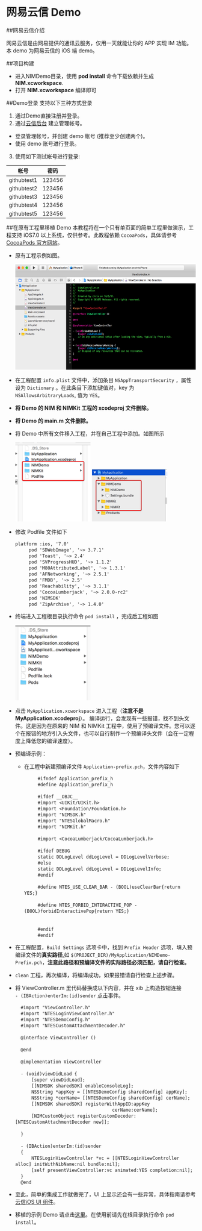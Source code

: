 # 网易云信 Demo

##网易云信介绍

网易云信是由网易提供的通讯云服务，仅用一天就能让你的 APP 实现 IM 功能。本 demo 为网易云信的 iOS 端 demo。

##项目构建

* 进入NIMDemo目录，使用 **pod install** 命令下载依赖并生成 **NIM.xcworkspace**.
* 打开 **NIM.xcworkspace** 编译即可


##Demo登录
支持以下三种方式登录

1. 通过Demo直接注册并登录。
2.   通过[云信后台](https://app.netease.im/login) 建立管理帐号。
   * 登录管理帐号，并创建 demo 帐号 (推荐至少创建两个)。
   * 使用 demo 账号进行登录。

3. 使用如下测试帐号进行登录:



| 帐号      | 密码           | 
| ------------- |:-------------:| 
| githubtest1 | 123456 | 
| githubtest2 | 123456      |
| githubtest3 | 123456      |  
| githubtest4 | 123456     |  
| githubtest5 | 123456       |  


##在原有工程里移植 Demo
本教程将在一个只有单页面的简单工程里做演示，工程支持 iOS7.0 以上系统，仅供参考。此教程依赖 `CocoaPods`，具体请参考 [CocoaPods 官方网站](https://cocoapods.org/)。

*  原有工程示例如图。
   
   <img src="./Resource/1.jpg" width="550" height="280" />
   
*  在工程配置 `info.plist` 文件中，添加条目 `NSAppTransportSecurity` ，属性设为 `Dictionary` 。在此条目下添加键值对，key 为 `NSAllowsArbitraryLoads`, 值为 `YES`。

*  **将 Demo 的 NIM 和 NIMKit 工程的 xcodeproj 文件删除。**
*  **将 Demo 的 main.m 文件删除。**
*  将 Demo 中所有文件移入工程，并在自己工程中添加。如图所示

   <img src="./Resource/3.jpg" width="200" height="210" />

   <img src="./Resource/4.jpg" width="200" height="140" />

*  修改 Podfile 文件如下
   
   ```
   platform :ios, '7.0'
		pod 'SDWebImage', '~> 3.7.1'
		pod 'Toast', '~> 2.4'
		pod 'SVProgressHUD', '~> 1.1.2'
		pod 'M80AttributedLabel', '~> 1.3.1'
		pod 'AFNetworking', '~> 2.5.1'
		pod 'FMDB', '~> 2.5'
		pod 'Reachability', '~> 3.1.1'
		pod 'CocoaLumberjack', '~> 2.0.0-rc2'
		pod 'NIMSDK'
		pod 'ZipArchive', '~> 1.4.0'
   ```
*  终端进入工程根目录执行命令 `pod install` ，完成后工程如图

   <img src="./Resource/5.jpg" width="200" height="200" />

*  点击 `MyApplication.xcworkspace` 进入工程（**注意不是 MyApplication.xcodeproj**）。 编译运行，会发现有一些报错，找不到头文件。这是因为在原来的 NIM 和 NIMKit 工程中，使用了预编译文件。您可以逐个在报错的地方引入头文件，也可以自行制作一个预编译头文件（会在一定程度上降低您的编译速度）。

*  预编译示例：
   *  在工程中新建预编译文件 `Application-prefix.pch`，文件内容如下
   
	   ```
		    #ifndef Application_prefix_h
			#define Application_prefix_h

			#ifdef __OBJC__
			#import <UIKit/UIKit.h>
			#import <Foundation/Foundation.h>
			#import "NIMSDK.h"
			#import "NTESGlobalMacro.h"
			#import "NIMKit.h"

			#import <CocoaLumberjack/CocoaLumberjack.h>

			#ifdef DEBUG
			static DDLogLevel ddLogLevel = DDLogLevelVerbose;
			#else
			static DDLogLevel ddLogLevel = DDLogLevelInfo;
			#endif

			#define NTES_USE_CLEAR_BAR - (BOOL)useClearBar{return YES;}

			#define NTES_FORBID_INTERACTIVE_POP - (BOOL)forbidInteractivePop{return YES;}


			#endif
			#endif
	   ```
	
  *  在工程配置，`Build Settings` 选项卡中，找到 `Prefix Header` 选项，填入预编译文件的**真实路径**,如 `$(PROJECT_DIR)/MyApplication/NIMDemo-Prefix.pch`，**注意此路径和预编译文件的实际路径必须匹配，请自行检查。**

* `clean` 工程，再次编译，将编译成功，如果报错请自行检查上述步骤。
* 将 ViewController.m 里代码替换成以下内容，并在 xib 上构造按钮连接 `	- (IBAction)enterIm:(id)sender` 点击事件。

  ```objc
	#import "ViewController.h"
	#import "NTESLoginViewController.h"
	#import "NTESDemoConfig.h"
	#import "NTESCustomAttachmentDecoder.h"

	@interface ViewController ()

	@end

	@implementation ViewController

	- (void)viewDidLoad {
	    [super viewDidLoad];
	    [[NIMSDK sharedSDK] enableConsoleLog];
	    NSString *appKey = [[NTESDemoConfig sharedConfig] appKey];
	    NSString *cerName= [[NTESDemoConfig sharedConfig] cerName];
	    [[NIMSDK sharedSDK] registerWithAppID:appKey
	                                  cerName:cerName];
	    [NIMCustomObject registerCustomDecoder:[NTESCustomAttachmentDecoder new]];

	}

	- (IBAction)enterIm:(id)sender
	{
	    NTESLoginViewController *vc = [[NTESLoginViewController alloc] initWithNibName:nil bundle:nil];
	    [self presentViewController:vc animated:YES completion:nil];
	}
	@end
  ```
  
* 至此，简单的集成工作就做完了，UI 上显示还会有一些异常，具体指南请参考[云信iOS UI 组件](https://github.com/netease-im/NIM_iOS_UIKit)。
* 移植的示例 Demo 请点击[这里](/Resource/MyApplication)。在使用前请先在根目录执行命令 `pod install`。